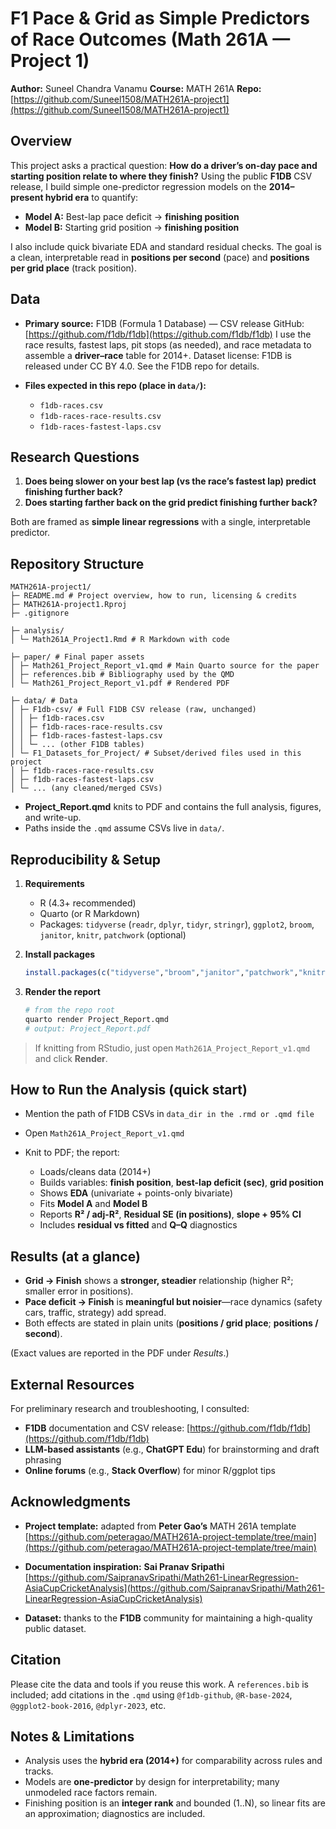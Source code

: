 # F1 Pace & Grid as Simple Predictors of Race Outcomes (Math 261A — Project 1)

**Author:** Suneel Chandra Vanamu
**Course:** MATH 261A
**Repo:** [https://github.com/Suneel1508/MATH261A-project1](https://github.com/Suneel1508/MATH261A-project1)

## Overview

This project asks a practical question: **How do a driver’s on-day pace and starting position relate to where they finish?** Using the public **F1DB** CSV release, I build simple one-predictor regression models on the **2014–present hybrid era** to quantify:

* **Model A:** Best-lap pace deficit → **finishing position**
* **Model B:** Starting grid position → **finishing position**

I also include quick bivariate EDA and standard residual checks. The goal is a clean, interpretable read in **positions per second** (pace) and **positions per grid place** (track position).

## Data

* **Primary source:** F1DB (Formula 1 Database) — CSV release
  GitHub: [https://github.com/f1db/f1db](https://github.com/f1db/f1db)
  I use the race results, fastest laps, pit stops (as needed), and race metadata to assemble a **driver–race** table for 2014+.
  Dataset license: F1DB is released under CC BY 4.0. See the F1DB repo for details.

* **Files expected in this repo (place in `data/`):**

  * `f1db-races.csv`
  * `f1db-races-race-results.csv`
  * `f1db-races-fastest-laps.csv`

## Research Questions

1. **Does being slower on your best lap (vs the race’s fastest lap) predict finishing further back?**
2. **Does starting farther back on the grid predict finishing further back?**

Both are framed as **simple linear regressions** with a single, interpretable predictor.

## Repository Structure

```
MATH261A-project1/
├─ README.md # Project overview, how to run, licensing & credits
├─ MATH261A-project1.Rproj 
├─ .gitignore

├─ analysis/ 
│ └─ Math261A_Project1.Rmd # R Markdown with code

├─ paper/ # Final paper assets
│ ├─ Math261_Project_Report_v1.qmd # Main Quarto source for the paper
│ ├─ references.bib # Bibliography used by the QMD
│ └─ Math261_Project_Report_v1.pdf # Rendered PDF 

├─ data/ # Data 
│ ├─ F1db-csv/ # Full F1DB CSV release (raw, unchanged)
│ │ ├─ f1db-races.csv
│ │ ├─ f1db-races-race-results.csv
│ │ ├─ f1db-races-fastest-laps.csv
│ │ └─ ... (other F1DB tables)
│ └─ F1_Datasets_for_Project/ # Subset/derived files used in this project
│ ├─ f1db-races-race-results.csv
│ ├─ f1db-races-fastest-laps.csv
│ └─ ... (any cleaned/merged CSVs)
```

* **Project\_Report.qmd** knits to PDF and contains the full analysis, figures, and write-up.
* Paths inside the `.qmd` assume CSVs live in `data/`.

## Reproducibility & Setup

1. **Requirements**

   * R (4.3+ recommended)
   * Quarto (or R Markdown)
   * Packages: `tidyverse` (`readr`, `dplyr`, `tidyr`, `stringr`), `ggplot2`, `broom`, `janitor`, `knitr`, `patchwork` (optional)

2. **Install packages**

   ```r
   install.packages(c("tidyverse","broom","janitor","patchwork","knitr"))
   ```

3. **Render the report**

   ```bash
   # from the repo root
   quarto render Project_Report.qmd
   # output: Project_Report.pdf
   ```

> If knitting from RStudio, just open `Math261A_Project_Report_v1.qmd` and click **Render**.

## How to Run the Analysis (quick start)

* Mention the path of F1DB CSVs in `data_dir in the .rmd or .qmd file`
* Open `Math261A_Project_Report_v1.qmd`
* Knit to PDF; the report:

  * Loads/cleans data (2014+)
  * Builds variables: **finish position**, **best-lap deficit (sec)**, **grid position**
  * Shows **EDA** (univariate + points-only bivariate)
  * Fits **Model A** and **Model B**
  * Reports **R² / adj-R²**, **Residual SE (in positions)**, **slope + 95% CI**
  * Includes **residual vs fitted** and **Q–Q** diagnostics

## Results (at a glance)

* **Grid → Finish** shows a **stronger, steadier** relationship (higher R²; smaller error in positions).
* **Pace deficit → Finish** is **meaningful but noisier**—race dynamics (safety cars, traffic, strategy) add spread.
* Both effects are stated in plain units (**positions / grid place**; **positions / second**).

(Exact values are reported in the PDF under *Results*.)

## External Resources

For preliminary research and troubleshooting, I consulted:

* **F1DB** documentation and CSV release: [https://github.com/f1db/f1db](https://github.com/f1db/f1db)
* **LLM-based assistants** (e.g., **ChatGPT Edu**) for brainstorming and draft phrasing
* **Online forums** (e.g., **Stack Overflow**) for minor R/ggplot tips


## Acknowledgments

* **Project template:** adapted from **Peter Gao’s** MATH 261A template
  [https://github.com/peteragao/MATH261A-project-template/tree/main](https://github.com/peteragao/MATH261A-project-template/tree/main)

* **Documentation inspiration:** **Sai Pranav Sripathi**
  [https://github.com/SaipranavSripathi/Math261-LinearRegression-AsiaCupCricketAnalysis](https://github.com/SaipranavSripathi/Math261-LinearRegression-AsiaCupCricketAnalysis)

* **Dataset:** thanks to the **F1DB** community for maintaining a high-quality public dataset.

## Citation

Please cite the data and tools if you reuse this work. A `references.bib` is included; add citations in the `.qmd` using `@f1db-github`, `@R-base-2024`, `@ggplot2-book-2016`, `@dplyr-2023`, etc.

## Notes & Limitations

* Analysis uses the **hybrid era (2014+)** for comparability across rules and tracks.
* Models are **one-predictor** by design for interpretability; many unmodeled race factors remain.
* Finishing position is an **integer rank** and bounded (1..N), so linear fits are an approximation; diagnostics are included.
